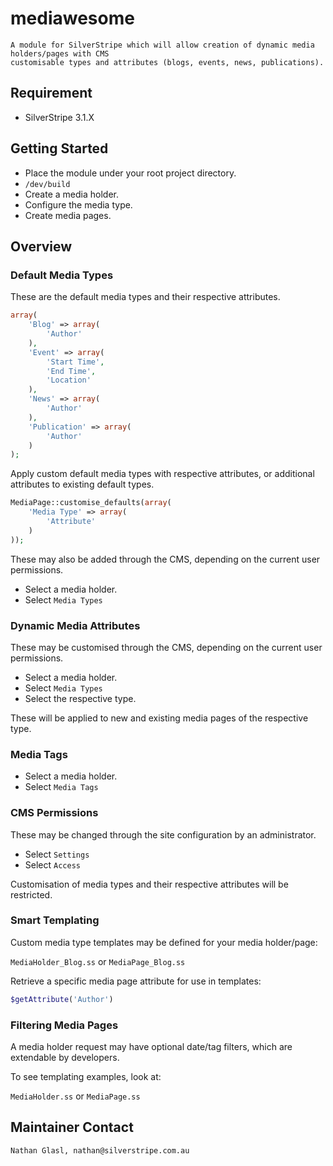 # mediawesome

	A module for SilverStripe which will allow creation of dynamic media holders/pages with CMS
	customisable types and attributes (blogs, events, news, publications).

## Requirement

* SilverStripe 3.1.X

## Getting Started

* Place the module under your root project directory.
* `/dev/build`
* Create a media holder.
* Configure the media type.
* Create media pages.

## Overview

### Default Media Types

These are the default media types and their respective attributes.

```php
array(
	'Blog' => array(
		'Author'
	),
	'Event' => array(
		'Start Time',
		'End Time',
		'Location'
	),
	'News' => array(
		'Author'
	),
	'Publication' => array(
		'Author'
	)
);
```

Apply custom default media types with respective attributes, or additional attributes to existing default types.

```php
MediaPage::customise_defaults(array(
	'Media Type' => array(
		'Attribute'
	)
));
```

These may also be added through the CMS, depending on the current user permissions.

* Select a media holder.
* Select `Media Types`

### Dynamic Media Attributes

These may be customised through the CMS, depending on the current user permissions.

* Select a media holder.
* Select `Media Types`
* Select the respective type.

These will be applied to new and existing media pages of the respective type.

### Media Tags

* Select a media holder.
* Select `Media Tags`

### CMS Permissions

These may be changed through the site configuration by an administrator.

* Select `Settings`
* Select `Access`

Customisation of media types and their respective attributes will be restricted.

### Smart Templating

Custom media type templates may be defined for your media holder/page:

`MediaHolder_Blog.ss` or `MediaPage_Blog.ss`

Retrieve a specific media page attribute for use in templates:

```php
$getAttribute('Author')
```

### Filtering Media Pages

A media holder request may have optional date/tag filters, which are extendable by developers.

To see templating examples, look at:

`MediaHolder.ss` or `MediaPage.ss`

## Maintainer Contact

	Nathan Glasl, nathan@silverstripe.com.au
